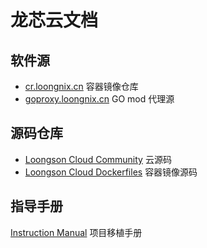 # 龙芯云文档

## 软件源

- [cr.loongnix.cn](http://cr.loongnix.cn)  容器镜像仓库
- [goproxy.loongnix.cn](http://goproxy.loongnix.cn) GO mod 代理源

## 源码仓库
- [Loongson Cloud Community](https://github.com/Loongson-Cloud-Community/) 云源码
- [Loongson Cloud Dockerfiles](https://github.com/Loongson-Cloud-Community/dockerfiles) 容器镜像源码

## 指导手册
 [Instruction Manual](https://github.com/Loongson-Cloud-Community/Loongson-Cloud-Community/tree/main/docs/%E7%A7%BB%E6%A4%8D%E6%89%8B%E5%86%8C) 项目移植手册
